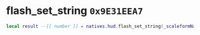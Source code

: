 # flash_set_string `0x9E31EEA7`

```lua
local result --[[ number ]] = natives.hud.flash_set_string(_scaleformName --[[ string ]], _scaleformVarName --[[ string ]], _string --[[ number ]], _unk --[[ number ]])
```